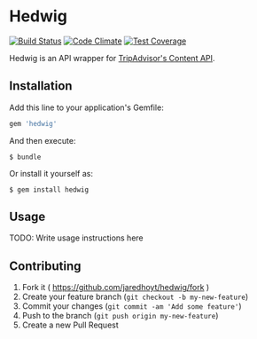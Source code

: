 # Hedwig

[![Build Status](https://travis-ci.org/jaredhoyt/hedwig.svg)](https://travis-ci.org/jaredhoyt/hedwig)
[![Code Climate](https://codeclimate.com/github/jaredhoyt/hedwig/badges/gpa.svg)](https://codeclimate.com/github/jaredhoyt/hedwig)
[![Test Coverage](https://codeclimate.com/github/jaredhoyt/hedwig/badges/coverage.svg)](https://codeclimate.com/github/jaredhoyt/hedwig)

Hedwig is an API wrapper for [TripAdvisor's Content API](https://developer-tripadvisor.com/content-api/).

## Installation

Add this line to your application's Gemfile:

```ruby
gem 'hedwig'
```

And then execute:

    $ bundle

Or install it yourself as:

    $ gem install hedwig

## Usage

TODO: Write usage instructions here

## Contributing

1. Fork it ( https://github.com/jaredhoyt/hedwig/fork )
2. Create your feature branch (`git checkout -b my-new-feature`)
3. Commit your changes (`git commit -am 'Add some feature'`)
4. Push to the branch (`git push origin my-new-feature`)
5. Create a new Pull Request
